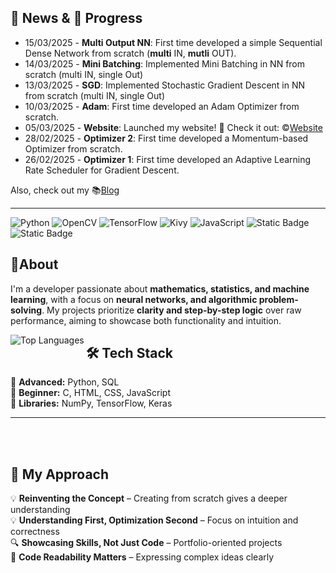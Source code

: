## **📰 News & 🧠 Progress**
- 15/03/2025 - **Multi Output NN**: First time developed a simple Sequential Dense Network from scratch (**multi** IN, **mutli** OUT).
- 14/03/2025 - **Mini Batching**: Implemented Mini Batching in NN from scratch (multi IN, single Out) 
- 13/03/2025 - **SGD**: Implemented Stochastic Gradient Descent in NN from scratch (multi IN, single Out)
- 10/03/2025 - **Adam**: First time developed an Adam Optimizer from scratch.
- 05/03/2025 - **Website**: Launched my website! 🎉 Check it out: ©️[Website](https://rviole.github.io/Portfolio/)
- 28/02/2025 - **Optimizer 2**: First time developed a Momentum-based Optimizer from scratch.
- 26/02/2025 - **Optimizer 1**: First time developed an Adaptive Learning Rate Scheduler for Gradient Descent.

Also, check out my 📚[Blog](https://machine-learning-journey.hashnode.dev/)

---
![Python](https://img.shields.io/badge/Python-black?style=for-the-badge&logo=Python&logoColor=white&labelColor=darkgreen&color=darkgreen)
![OpenCV](https://img.shields.io/badge/OpenCV-black?style=for-the-badge&logo=opencv&logoColor=skyblue)
![TensorFlow](https://img.shields.io/badge/Tensorflow-orange?style=for-the-badge&logo=tensorflow&logoColor=white)
![Kivy](https://img.shields.io/badge/Kivy-black?style=for-the-badge&logo=Python&logoColor=brightgreen)
![JavaScript](https://img.shields.io/badge/JavaScript-%23efd83b?style=for-the-badge&logo=JavaScript&logoColor=black)
![Static Badge](https://img.shields.io/badge/Arduino-%231f8184?style=for-the-badge&logo=Arduino&logoColor=white)
![Static Badge](https://img.shields.io/badge/Raspberry%20Pi-%23be3244?style=for-the-badge&logo=raspberrypi&logoColor=white)


## **🩻About**
I'm a developer passionate about **mathematics, statistics, and machine learning**, with a focus on **neural networks, and algorithmic problem-solving**. My projects prioritize **clarity and step-by-step logic** over raw performance, aiming to showcase both functionality and intuition.  

<div align="left" >
  <a href="https://github.com/rviole">
    <img align="left" src="https://github-readme-stats.vercel.app/api/top-langs/?username=rviole&langs_count=10&title_color=0D1117&text_color=ffffff&icon_color=50c878&bg_color=0D1117&hide_border=true&locale=en&custom_title=Top%20Languages&hide=CSS,HTML,Handlebars,ejs" alt="Top Languages" />
</a>
</div>

## **🛠️ Tech Stack**  
🔹 **Advanced:** Python, SQL  
🔹 **Beginner:** C, HTML, CSS, JavaScript  
🔹 **Libraries:** NumPy, TensorFlow, Keras

---
<br>
<br>


## **📌 My Approach**  
💡 **Reinventing the Concept** – Creating from scratch gives a deeper understanding  
💡 **Understanding First, Optimization Second** – Focus on intuition and correctness  
🔍 **Showcasing Skills, Not Just Code** – Portfolio-oriented projects  
🎨 **Code Readability Matters** – Expressing complex ideas clearly  


